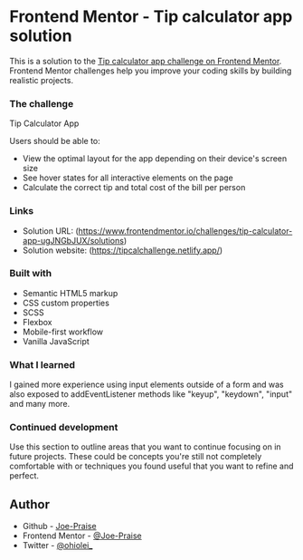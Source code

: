 # Frontend Mentor - Tip calculator app solution

This is a solution to the [Tip calculator app challenge on Frontend Mentor](https://www.frontendmentor.io/challenges/tip-calculator-app-ugJNGbJUX). Frontend Mentor challenges help you improve your coding skills by building realistic projects.

### The challenge
Tip Calculator App

Users should be able to:

- View the optimal layout for the app depending on their device's screen size
- See hover states for all interactive elements on the page
- Calculate the correct tip and total cost of the bill per person

### Links

- Solution URL: (https://www.frontendmentor.io/challenges/tip-calculator-app-ugJNGbJUX/solutions)
- Solution website: (https://tipcalchallenge.netlify.app/)

### Built with

- Semantic HTML5 markup
- CSS custom properties
- SCSS
- Flexbox
- Mobile-first workflow
- Vanilla JavaScript

### What I learned
I gained more experience using input elements outside of a form and was also exposed to addEventListener methods like "keyup", "keydown", "input" and many more.

### Continued development

Use this section to outline areas that you want to continue focusing on in future projects. These could be concepts you're still not completely comfortable with or techniques you found useful that you want to refine and perfect.

## Author

- Github - [Joe-Praise](https://github.com/Joe-Praise)
- Frontend Mentor - [@Joe-Praise](https://www.frontendmentor.io/profile/Joe-Praise)
- Twitter - [@ohiolei_](https://twitter.com/ohiolei_)


